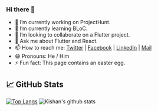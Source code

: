 ### Hi there 👋


- 🔭 I’m currently working on ProjectHunt.
- 🌱 I’m currently learning BLoC.
- 👯 I’m looking to collaborate on a Flutter project.
- 💬 Ask me about Flutter and React.
- 📫 How to reach me: [Twitter](https://twitter.com/jst_kishan) | [Facebook](https://www.facebook.com/kishan1231) | [LinkedIn](https://www.linkedin.com/in/kishanju/) | [Mail](mailto:kishansharma1231@gmail.com)
- 😄 Pronouns: He / Him
- ⚡ Fun fact: This page contains an easter egg.



## &#x1f4c8; GitHub Stats

[![Top Langs](https://github-readme-stats.vercel.app/api/top-langs/?username=kishanhitk&theme=algolia&&layout=compact&langs_count=5)](https://github.com/anuraghazra/github-readme-stats)
![Kishan's github stats](https://github-readme-stats.vercel.app/api?username=kishanhitk&theme=algolia)
